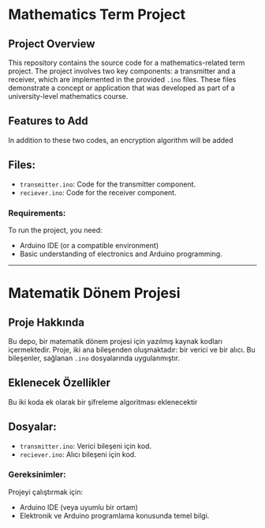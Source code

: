 # Mathematics Term Project

## Project Overview

This repository contains the source code for a mathematics-related term project. The project involves two key components: a transmitter and a receiver, which are implemented in the provided `.ino` files. These files demonstrate a concept or application that was developed as part of a university-level mathematics course.

## Features to Add

In addition to these two codes, an encryption algorithm will be added

## Files:
- `transmitter.ino`: Code for the transmitter component.
- `reciever.ino`: Code for the receiver component.

### Requirements:
To run the project, you need:
- Arduino IDE (or a compatible environment)
- Basic understanding of electronics and Arduino programming.

---

# Matematik Dönem Projesi

## Proje Hakkında

Bu depo, bir matematik dönem projesi için yazılmış kaynak kodları içermektedir. Proje, iki ana bileşenden oluşmaktadır: bir verici ve bir alıcı. Bu bileşenler, sağlanan `.ino` dosyalarında uygulanmıştır.

## Eklenecek Özellikler

Bu iki koda ek olarak bir şifreleme algoritması eklenecektir

## Dosyalar:
- `transmitter.ino`: Verici bileşeni için kod.
- `reciever.ino`: Alıcı bileşeni için kod.

### Gereksinimler:
Projeyi çalıştırmak için:
- Arduino IDE (veya uyumlu bir ortam)
- Elektronik ve Arduino programlama konusunda temel bilgi.

